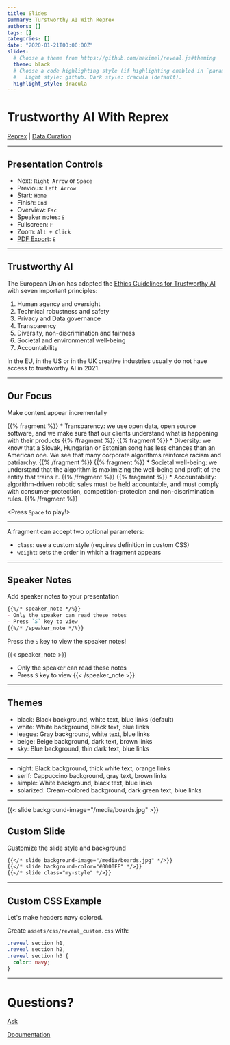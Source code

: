 ```yaml
---
title: Slides
summary: Turstworthy AI With Reprex
authors: []
tags: []
categories: []
date: "2020-01-21T00:00:00Z"
slides:
  # Choose a theme from https://github.com/hakimel/reveal.js#theming
  theme: black
  # Choose a code highlighting style (if highlighting enabled in `params.toml`)
  #   Light style: github. Dark style: dracula (default).
  highlight_style: dracula
---
```


# Trustworthy AI With Reprex

[Reprex](https://wowchemy.com/) | [Data Curation](https://owchemy.com/docs/managing-content/#create-slides)

---

## Presentation Controls

- Next: `Right Arrow` or `Space`
- Previous: `Left Arrow`
- Start: `Home`
- Finish: `End`
- Overview: `Esc`
- Speaker notes: `S`
- Fullscreen: `F`
- Zoom: `Alt + Click`
- [PDF Export](https://github.com/hakimel/reveal.js#pdf-export): `E`

---

## Trustworthy AI

The European Union has adopted the [Ethics Guidelines for Trustworthy AI](https://ec.europa.eu/futurium/en/ai-alliance-consultation) with seven important principles:

1. Human agency and oversight
2. Technical robustness and safety
3. Privacy and Data governance
4. Transparency
5. Diversity, non-discrimination and fairness
6. Societal and environmental well-being
7. Accountability

In the EU, in the US or in the UK creative industries usually do not have access to trustworthy AI in 2021.

---

## Our Focus

Make content appear incrementally

{{% fragment %}} * Transparency: we use open data, open source software, and we make sure that our clients understand what is happening with their products {{% /fragment %}}
{{% fragment %}} * Diversity: we know that a Slovak, Hungarian or Estonian song has less chances than an American one.  We see that many corporate algorithms reinforce racism and patriarchy. {{% /fragment %}}
{{% fragment %}} * Societal well-being: we understand that the algorithm is maximizing the well-being and profit of the entity that trains it. {{% /fragment %}}
{{% fragment %}} * Accountability: algorithm-driven robotic sales must be held accountable, and must comply with consumer-protection, competition-protecion and non-discrimination rules. {{% /fragment %}}

<Press `Space` to play!>

---

A fragment can accept two optional parameters:

- `class`: use a custom style (requires definition in custom CSS)
- `weight`: sets the order in which a fragment appears

---

## Speaker Notes

Add speaker notes to your presentation

```markdown
{{%/* speaker_note */%}}
- Only the speaker can read these notes
- Press `S` key to view
{{%/* /speaker_note */%}}
```

Press the `S` key to view the speaker notes!

{{< speaker_note >}}
- Only the speaker can read these notes
- Press `S` key to view
{{< /speaker_note >}}

---

## Themes

- black: Black background, white text, blue links (default)
- white: White background, black text, blue links
- league: Gray background, white text, blue links
- beige: Beige background, dark text, brown links
- sky: Blue background, thin dark text, blue links

---

- night: Black background, thick white text, orange links
- serif: Cappuccino background, gray text, brown links
- simple: White background, black text, blue links
- solarized: Cream-colored background, dark green text, blue links

---

{{< slide background-image="/media/boards.jpg" >}}

## Custom Slide

Customize the slide style and background

```markdown
{{</* slide background-image="/media/boards.jpg" */>}}
{{</* slide background-color="#0000FF" */>}}
{{</* slide class="my-style" */>}}
```

---

## Custom CSS Example

Let's make headers navy colored.

Create `assets/css/reveal_custom.css` with:

```css
.reveal section h1,
.reveal section h2,
.reveal section h3 {
  color: navy;
}
```

---

# Questions?

[Ask](https://github.com/wowchemy/wowchemy-hugo-modules/discussions)

[Documentation](https://wowchemy.com/docs/managing-content/#create-slides)
